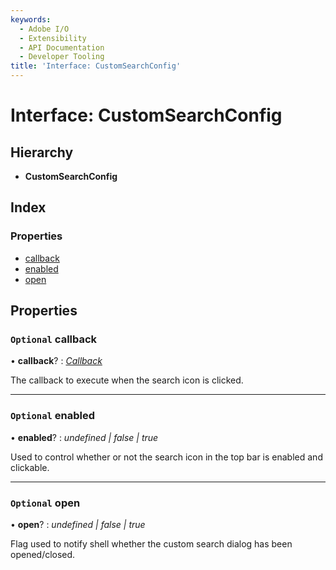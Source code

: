 ```yaml
---
keywords:
  - Adobe I/O
  - Extensibility
  - API Documentation
  - Developer Tooling
title: 'Interface: CustomSearchConfig'
---
```


# Interface: CustomSearchConfig

## Hierarchy

* **CustomSearchConfig**

## Index

### Properties

* [callback](topbar.customsearchconfig.md#optional-callback)
* [enabled](topbar.customsearchconfig.md#optional-enabled)
* [open](topbar.customsearchconfig.md#optional-open)

## Properties

### `Optional` callback

• **callback**? : *[Callback](topbar.callback.md)*

The callback to execute when the search icon is clicked.

___

### `Optional` enabled

• **enabled**? : *undefined | false | true*

Used to control whether or not the search icon in the top bar is enabled and clickable.

___

### `Optional` open

• **open**? : *undefined | false | true*

Flag used to notify shell whether the custom search dialog has been opened/closed.
